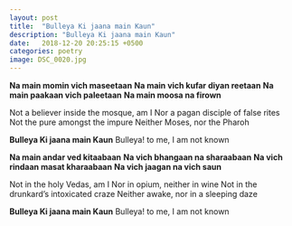 ```yaml
---
layout: post
title:  "Bulleya Ki jaana main Kaun"
description: "Bulleya Ki jaana main Kaun"
date:   2018-12-20 20:25:15 +0500
categories: poetry
image: DSC_0020.jpg
---
```


<strong>Na main momin vich maseetaan</strong>
<strong>Na main vich kufar diyan reetaan</strong>
<strong>Na main paakaan vich paleetaan</strong>
<strong>Na main moosa na firown</strong>

Not a believer inside the mosque, am I
Nor a pagan disciple of false rites
Not the pure amongst the impure
Neither Moses, nor the Pharoh



<strong>Bulleya Ki jaana main Kaun</strong>
Bulleya! to me, I am not known



<strong>Na main andar ved kitaabaan</strong>
<strong>Na vich bhangaan na sharaabaan</strong>
<strong>Na vich rindaan masat kharaabaan</strong>
<strong>Na vich jaagan na vich saun</strong>

Not in the holy Vedas, am I
Nor in opium, neither in wine
Not in the drunkard’s intoxicated craze
Neither awake, nor in a sleeping daze



<strong>Bulleya Ki jaana main Kaun</strong>
Bulleya! to me, I am not known